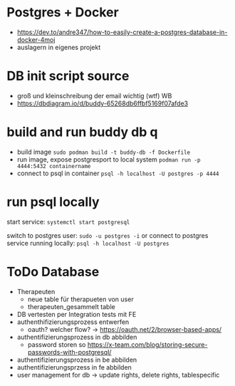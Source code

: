 # Postgres + Docker
 - https://dev.to/andre347/how-to-easily-create-a-postgres-database-in-docker-4moj
 - auslagern in eigenes projekt


# DB init script source
 - groß und kleinschreibung der email wichtig (wtf) WB
 - https://dbdiagram.io/d/buddy-65268db6ffbf5169f07afde3
# build and run buddy db q
  - build image `sudo podman build -t buddy-db -f Dockerfile`
  - run image, expose postgresport to local system `podman run -p 4444:5432 containername`
  - connect to psql in container `psql -h localhost -U postgres -p 4444`

# run psql locally
start service: `systemctl start postgresql`

switch to postgres user: `sudo -u postgres -i`
or connect to postgres service running locally: `psql -h localhost -U postgres`

# ToDo Database
 - Therapeuten
    - neue table für therapueten von user
    - therapeuten_gesammelt table
 - DB vertesten per Integration tests mit FE
 - authenthifizierungsprozess entwerfen
    - oauth? welcher flow? -> https://oauth.net/2/browser-based-apps/
 - authentifizierungsprozess in db abbilden
     - password storen so https://x-team.com/blog/storing-secure-passwords-with-postgresql/
 - authentifizierungsprozess in be abbilden
 - authentifizierungsprzess in fe abbilden
 - user management for db -> update rights, delete rights, tablespecific
